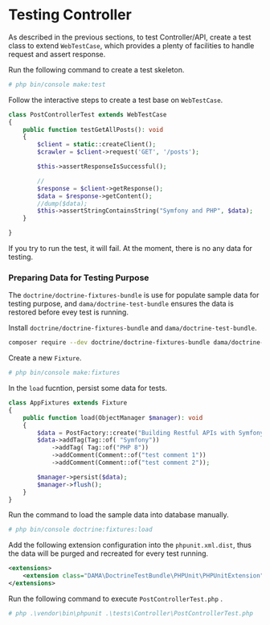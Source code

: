 # Testing Controller

As described in the previous sections,  to test Controller/API, create a test class to extend `WebTestCase`, which provides a plenty of  facilities to handle request and assert response.

Run the following command to create a test skeleton.

```bash
# php bin/console make:test
```

Follow the interactive steps to create a test base on `WebTestCase`.

```php
class PostControllerTest extends WebTestCase
{
    public function testGetAllPosts(): void
    {
        $client = static::createClient();
        $crawler = $client->request('GET', '/posts');

        $this->assertResponseIsSuccessful();

        //
        $response = $client->getResponse();
        $data = $response->getContent();
        //dump($data);
        $this->assertStringContainsString("Symfony and PHP", $data);
    }

}
```

If you try to run the test, it will fail. At the moment, there is no any data for testing.

### Preparing Data for Testing Purpose

The `doctrine/doctrine-fixtures-bundle` is use for populate sample data for testing purpose, and `dama/doctrine-test-bundle` ensures the data is restored before evey test is running.

Install `doctrine/doctrine-fixtures-bundle` and `dama/doctrine-test-bundle`.

```bash
composer require --dev doctrine/doctrine-fixtures-bundle dama/doctrine-test-bundle
```

Create a new `Fixture`. 

```bash 
# php bin/console make:fixtures
```

In the `load` fucntion, persist some data for tests.

```php
class AppFixtures extends Fixture
{
    public function load(ObjectManager $manager): void
    {
        $data = PostFactory::create("Building Restful APIs with Symfony and PHP 8", "test content");
        $data->addTag(Tag::of( "Symfony"))
            ->addTag( Tag::of("PHP 8"))
            ->addComment(Comment::of("test comment 1"))
            ->addComment(Comment::of("test comment 2"));

        $manager->persist($data);
        $manager->flush();
    }
}
```

Run the command to load the sample data into database manually.

```bash
# php bin/console doctrine:fixtures:load 
```

Add the following extension configuration into the `phpunit.xml.dist`,  thus the data will be purged and recreated for every test running.

```xml
<extensions>
    <extension class="DAMA\DoctrineTestBundle\PHPUnit\PHPUnitExtension"/>
</extensions>
```

Run the following command to execute `PostControllerTest.php` .

```bash 
# php .\vendor\bin\phpunit .\tests\Controller\PostControllerTest.php
```

